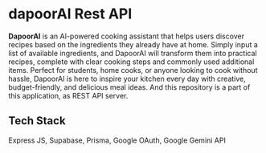 # dapoorAI Rest API

**DapoorAI** is an AI-powered cooking assistant that helps users discover recipes based on the ingredients they already have at home. Simply input a list of available ingredients, and DapoorAI will transform them into practical recipes, complete with clear cooking steps and commonly used additional items. Perfect for students, home cooks, or anyone looking to cook without hassle, DapoorAI is here to inspire your kitchen every day with creative, budget-friendly, and delicious meal ideas. And this repository is a part of this application, as REST API server.

## Tech Stack
Express JS, Supabase, Prisma, Google OAuth, Google Gemini API
